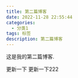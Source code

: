 ```yaml
---
title: 第二篇博客
date: 2022-11-28 22:55:44
categories:
  - 分类1
tags: 标签
description: 第二篇博客
---
```


这是我的第二篇博客.

更新一下
更新一下222
